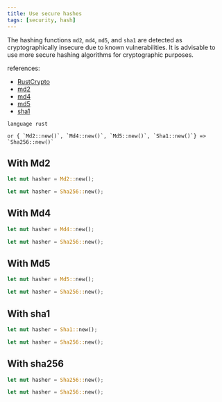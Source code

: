 ```yaml
---
title: Use secure hashes
tags: [security, hash]
---
```


The hashing functions `md2`, `md4`, `md5`, and `sha1` are detected as cryptographically insecure due to known vulnerabilities. It is advisable to use more secure hashing algorithms for cryptographic purposes.

references:

- [RustCrypto](https://github.com/RustCrypto/hashes)
- [md2](https://docs.rs/md2/latest/md2/)
- [md4](https://docs.rs/md4/latest/md4/)
- [md5](https://docs.rs/md5/latest/md5/)
- [sha1](https://docs.rs/sha-1/latest/sha1/)

```grit
language rust

or { `Md2::new()`, `Md4::new()`, `Md5::new()`, `Sha1::new()`} => `Sha256::new()`
```

## With Md2

```rust
let mut hasher = Md2::new();
```

```rust
let mut hasher = Sha256::new();
```

## With Md4

```rust
let mut hasher = Md4::new();
```

```rust
let mut hasher = Sha256::new();
```

## With Md5

```rust
let mut hasher = Md5::new();
```

```rust
let mut hasher = Sha256::new();
```

## With sha1

```rust
let mut hasher = Sha1::new();
```

```rust
let mut hasher = Sha256::new();
```

## With sha256

```rust
let mut hasher = Sha256::new();
```

```rust
let mut hasher = Sha256::new();
```
